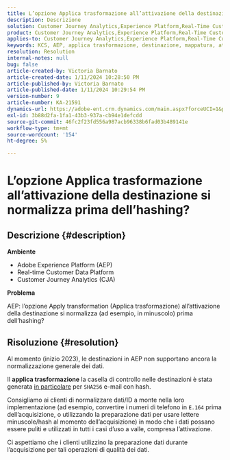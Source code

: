 ```yaml
---
title: L’opzione Applica trasformazione all’attivazione della destinazione si normalizza prima dell’hashing?
description: Descrizione
solution: Customer Journey Analytics,Experience Platform,Real-Time Customer Data Platform
product: Customer Journey Analytics,Experience Platform,Real-Time Customer Data Platform
applies-to: Customer Journey Analytics,Experience Platform,Real-Time Customer Data Platform
keywords: KCS, AEP, applica trasformazione, destinazione, mappatura, attivazione, RT-CDP, Customer Journey Analytics, normalizza, Adobe Experience Platform
resolution: Resolution
internal-notes: null
bug: false
article-created-by: Victoria Barnato
article-created-date: 1/11/2024 10:28:50 PM
article-published-by: Victoria Barnato
article-published-date: 1/11/2024 10:29:54 PM
version-number: 9
article-number: KA-21591
dynamics-url: https://adobe-ent.crm.dynamics.com/main.aspx?forceUCI=1&pagetype=entityrecord&etn=knowledgearticle&id=642f12ca-d0b0-ee11-a569-6045bd006704
exl-id: 3b88d2fa-1fa1-43b3-937a-cb94e1defcdd
source-git-commit: 46fc2f23fd556a987acb96338b6fad03b489141e
workflow-type: tm+mt
source-wordcount: '154'
ht-degree: 5%

---
```


# L’opzione Applica trasformazione all’attivazione della destinazione si normalizza prima dell’hashing?

## Descrizione {#description}


<b>Ambiente</b>

- Adobe Experience Platform (AEP)
- Real-time Customer Data Platform
- Customer Journey Analytics (CJA)




<b>Problema</b>


AEP: l’opzione Apply transformation (Applica trasformazione) all’attivazione della destinazione si normalizza (ad esempio, in minuscolo) prima dell’hashing?


## Risoluzione {#resolution}


Al momento (inizio 2023), le destinazioni in AEP non supportano ancora la normalizzazione generale dei dati.


Il <b>applica trasformazione</b> la casella di controllo nelle destinazioni è stata generata <u>in particolare</u> per `SHA256` e-mail con hash.


Consigliamo ai clienti di normalizzare dati/ID a monte nella loro implementazione (ad esempio, convertire i numeri di telefono in `E.164` prima dell’acquisizione, o utilizzando la preparazione dati per usare lettere minuscole/hash al momento dell’acquisizione) in modo che i dati possano essere puliti e utilizzati in tutti i casi d’uso a valle, compresa l’attivazione.

Ci aspettiamo che i clienti utilizzino la preparazione dati durante l’acquisizione per tali operazioni di qualità dei dati.
